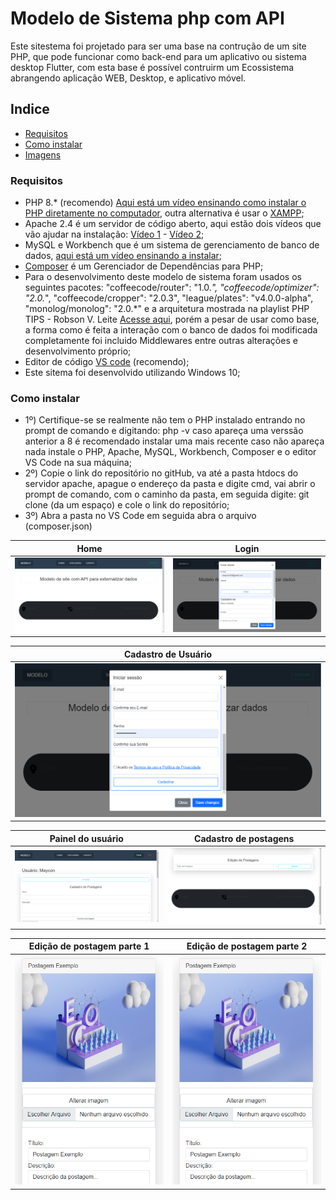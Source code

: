 # Modelo de Sistema php com API
Este sitestema foi projetado para ser uma base na contrução de um site PHP, que pode funcionar como back-end para um aplicativo ou sistema desktop Flutter, com esta base é possível contruirm um Ecossistema abrangendo aplicação WEB, Desktop, e aplicativo móvel.
## Indice
- <a href="">Requisitos</a>
- <a href="">Como instalar</a>
- <a href="">Imagens</a>

### Requisitos
- PHP 8.* (recomendo) <a href="https://www.youtube.com/watch?v=HzIXZVctwI8&t=65s">Aqui está um vídeo ensinando como instalar o PHP diretamente no computador</a>, outra alternativa é usar o <a href="https://www.apachefriends.org/pt_br/index.html">XAMPP</a>;
-  Apache 2.4 é um servidor de código aberto, aqui estão dois vídeos que vão ajudar na instalação: <a href="https://www.youtube.com/watch?v=IvcdwaDs-ik">Vídeo 1</a> - <a href="https://www.youtube.com/watch?v=Y60Vvd4lhtg&t=27s">Vídeo 2</a>;
- MySQL e Workbench que é um sistema de gerenciamento de banco de dados, <a href="https://www.youtube.com/watch?v=IeTbZOxEwGc">aqui está um vídeo ensinando a instalar</a>;
- <a href="https://getcomposer.org">Composer</a> é um Gerenciador de Dependências para PHP;
- Para o desenvolvimento deste modelo de sistema foram usados os seguintes pacotes: "coffeecode/router": "1.0.*", "coffeecode/optimizer": "2.0.*", "coffeecode/cropper": "2.0.3", "league/plates": "v4.0.0-alpha", "monolog/monolog": "2.0.*" e a arquitetura mostrada na playlist PHP TIPS - Robson V. Leite <a href="https://youtube.com/playlist?list=PLi_gvjv-JgXqsmCAOrueT1-4JrnMW8_Gg">Acesse aqui</a>, porém a pesar de usar como base, a forma como é feita a interação com o banco de dados foi modificada completamente foi incluido Middlewares entre outras alterações e desenvolvimento próprio;
- Editor de código <a href="https://code.visualstudio.com/">VS code</a> (recomendo);
- Este sitema foi desenvolvido utilizando Windows 10;

### Como instalar
- 1º) Certifique-se se realmente não tem o PHP instalado entrando no prompt de comando e digitando: php -v caso apareça uma verssão anterior a 8 é recomendado instalar uma mais recente caso não apareça nada instale o PHP, Apache, MySQL, Workbench, Composer e o editor VS Code na sua máquina;
- 2º) Copie o link do repositório no gitHub, va até a pasta htdocs do servidor apache, apague o endereço da pasta e digite cmd, vai abrir o prompt de comando, com o caminho da pasta, em seguida digite: git clone (da um espaço) e cole o link do repositório;
- 3º) Abra a pasta no VS Code em seguida abra o arquivo (composer.json)

| Home                                                   | Login                                                                                        |
| ------------------------------------------------------ | -------------------------------------------------------------------------------------------- |
| ![Imagem 1](theme/assets/img/documentation/home.PNG)   | ![Imagem 2](theme/assets/img/documentation/janela_de_login_e_cadastro_de_usuario_parte_1.PNG)|

| Cadastro de Usuário                                    |
| ------------------------------------------------------ |
| ![Imagem 1](theme/assets/img/documentation/janela_de_login_e_cadastro_de_usuario_parte_2.PNG) |


| Painel do usuário                                                         | Cadastro de postagens                                        |
| ------------------------------------------------------------------------- | ------------------------------------------------------------ |
| ![Imagem 1](theme/assets/img/documentation/painel_de_usuario_parte_1.PNG) | ![Imagem 2](theme/assets/img/documentation/painel_de_usuario_parte_3.PNG)

| Edição de postagem parte 1                                                         | Edição de postagem parte 2                                   |
| ---------------------------------------------------------------------------------- | ------------------------------------------------------------ |
| ![Imagem 1](theme/assets/img/documentation/exemplo_edicao_de_postagem_parte_1.PNG) | ![Imagem 2](theme/assets/img/documentation/exemplo_edicao_de_postagem_parte_1.PNG)
